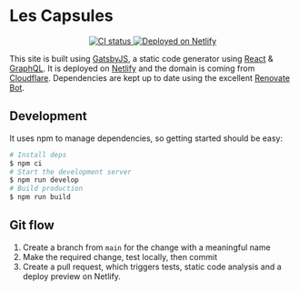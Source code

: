 # Les Capsules

<p align="center">
  <a href="https://github.com/LesCapsules/lescapsules-web/actions/workflows/ci.yml?query=branch%3Amain">
    <img alt="CI status" src="https://img.shields.io/github/actions/workflow/status/LesCapsules/lescapsules-web/ci.yml?branch=main&label=CI&logo=github&logoColor=white&style=flat-square">
  </a>
  <a href="https://app.netlify.com/sites/lescapsules/deploys">
    <img src="https://img.shields.io/netlify/4b203ef5-3ac6-4b51-afcb-564239b2ef86?label=Netlify&logo=netlify&logoColor=white&style=flat-square" alt="Deployed on Netlify"/>
  </a>
</p>

This site is built using [GatsbyJS](https://www.gatsbyjs.org/), a static code generator using [React](https://reactjs.org/) & [GraphQL](https://graphql.org/). It is deployed on [Netlify](https://www.netlify.com/) and the domain is coming from [Cloudflare](https://www.cloudflare.com/). Dependencies are kept up to date using the excellent [Renovate Bot](https://renovatebot.com/).

## Development

It uses npm to manage dependencies, so getting started should be easy:

```bash
# Install deps
$ npm ci
# Start the development server
$ npm run develop
# Build production
$ npm run build
```

## Git flow

1. Create a branch from `main` for the change with a meaningful name
2. Make the required change, test locally, then commit
3. Create a pull request, which triggers tests, static code analysis and a deploy preview on Netlify.
